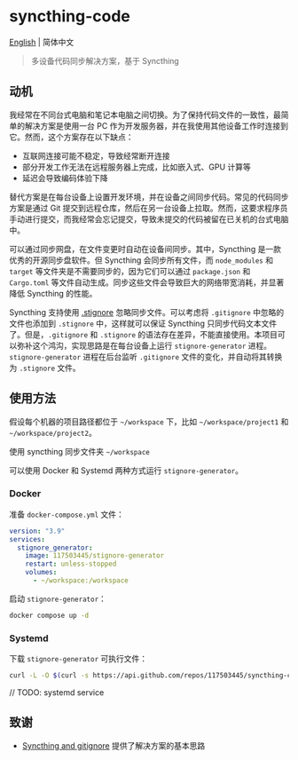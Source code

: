 # syncthing-code

[English](./README.md) | 简体中文

> 多设备代码同步解决方案，基于 Syncthing

## 动机

我经常在不同台式电脑和笔记本电脑之间切换。为了保持代码文件的一致性，最简单的解决方案是使用一台 PC 作为开发服务器，并在我使用其他设备工作时连接到它。然而，这个方案存在以下缺点：

- 互联网连接可能不稳定，导致经常断开连接
- 部分开发工作无法在远程服务器上完成，比如嵌入式、GPU 计算等
- 延迟会导致编码体验下降

替代方案是在每台设备上设置开发环境，并在设备之间同步代码。常见的代码同步方案是通过 Git 提交到远程仓库，然后在另一台设备上拉取。然而，这要求程序员手动进行提交，而我经常会忘记提交，导致未提交的代码被留在已关机的台式电脑中。

可以通过同步网盘，在文件变更时自动在设备间同步。其中，Syncthing 是一款优秀的开源同步盘软件。但 Syncthing 会同步所有文件，而 `node_modules` 和 `target` 等文件夹是不需要同步的，因为它们可以通过 `package.json` 和 `Cargo.toml` 等文件自动生成。同步这些文件会导致巨大的网络带宽消耗，并显著降低 Syncthing 的性能。

Syncthing 支持使用 [.stignore](https://docs.syncthing.net/users/ignoring.html) 忽略同步文件。可以考虑将 `.gitignore` 中忽略的文件也添加到 `.stignore` 中，这样就可以保证 Syncthing 只同步代码文本文件了。但是，`.gitignore` 和 `.stignore` 的语法存在差异，不能直接使用。本项目可以弥补这个鸿沟，实现思路是在每台设备上运行 `stignore-generator` 进程。`stignore-generator` 进程在后台监听 `.gitignore` 文件的变化，并自动将其转换为 `.stignore` 文件。

## 使用方法

假设每个机器的项目路径都位于 `~/workspace` 下，比如 `~/workspace/project1` 和 `~/workspace/project2`。

使用 syncthing 同步文件夹 `~/workspace`

可以使用 Docker 和 Systemd 两种方式运行 `stignore-generator`。

### Docker

准备 `docker-compose.yml` 文件：

```yaml
version: "3.9"
services:
  stignore_generator:
    image: 117503445/stignore-generator
    restart: unless-stopped
    volumes:
      - ~/workspace:/workspace
```

启动 `stignore-generator`：

```bash
docker compose up -d
```

### Systemd

下载 `stignore-generator` 可执行文件：

```bash
curl -L -O $(curl -s https://api.github.com/repos/117503445/syncthing-code/releases/latest | grep "browser_download_url" | cut -d '"' -f 4) && chmod +x stignore-generator
```

// TODO: systemd service

## 致谢

- [Syncthing and gitignore](https://jupblb.prose.sh/stignore) 提供了解决方案的基本思路
